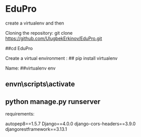 # EduPro
create a virtualenv and then

Cloning the repository: git clone https://github.com/UlugbekErkinov/EduPro.git

##cd EduPro

Create a virtual environment : ## pip install virtualenv

Name: ##virtualenv env

## envn\scripts\activate

## python manage.py runserver

requirements:

autopep8==1.5.7
Django==4.0.0
django-cors-headers==3.9.0
djangorestframework==3.13.1


